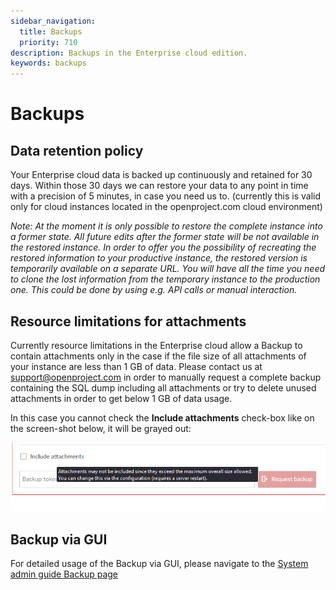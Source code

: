 ```yaml
---
sidebar_navigation:
  title: Backups
  priority: 710
description: Backups in the Enterprise cloud edition.
keywords: backups
---
```


# Backups

## Data retention policy

Your Enterprise cloud data is backed up continuously and retained for 30 days. Within those 30 days we can restore your data to any point in time with a precision of 5 minutes, in case you need us to. (currently this is valid only for cloud instances located in the openproject.com cloud environment)

*Note: At the moment it is only possible to restore the complete instance into a former state. All future edits after the former state will be not available in the restored instance. In order to offer you the possibility of recreating the restored information to your productive instance, the restored version is temporarily available on a separate URL. You will have all the time you need to clone the lost information from the temporary instance to the production one. This could be done by using e.g. API calls or manual interaction.*   

## Resource limitations for attachments

Currently resource limitations in the Enterprise cloud allow a Backup to contain attachments only in the case if the file size of all attachments of your instance are less than 1 GB of data. Please contact us at [support@openproject.com](mailto:support@openproject.com) in order to manually request a complete backup containing the SQL dump including all attachments or try to delete unused attachments in order to get below 1 GB of data usage.

In this case you cannot check the **Include attachments** check-box like on the screen-shot below, it will be grayed out:

![backup-enterprise-cloud](backup-enterprise-cloud.png)



## Backup via GUI

For detailed usage of the Backup via GUI, please navigate to the [System admin guide Backup page](../../../system-admin-guide/backup/)

